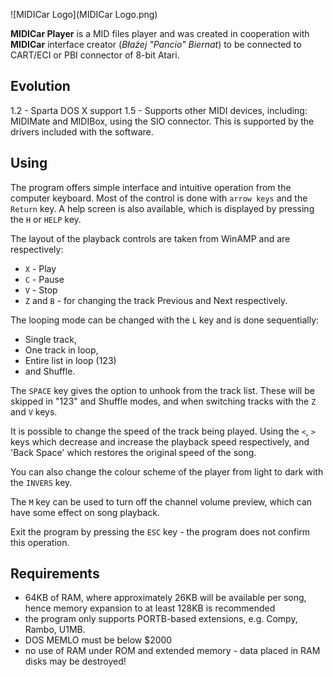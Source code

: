 ![MIDICar Logo](MIDICar Logo.png)

**MIDICar Player** is a MID files player and was created in cooperation with **MIDICar** interface creator (*Błażej "Pancio" Biernat*) to be connected to CART/ECI or PBI connector of 8-bit Atari.

## Evolution

1.2 - Sparta DOS X support
1.5 - Supports other MIDI devices, including: MIDIMate and MIDIBox, using the SIO connector. This is supported by the drivers included with the software.

## Using

The program offers simple interface and intuitive operation from the computer keyboard. Most of the control is done with `arrow keys` and the `Return` key. A help screen is also available, which is displayed by pressing the `H` or `HELP` key.

The layout of the playback controls are taken from WinAMP and are respectively:

- `X` - Play
- `C` - Pause
- `V` - Stop
- `Z` and `B` - for changing the track Previous and Next respectively.

The looping mode can be changed with the `L` key and is done sequentially:

- Single track,
- One track in loop,
- Entire list in loop (123)
- and Shuffle.

The `SPACE` key gives the option to unhook from the track list. These will be skipped in "123" and Shuffle modes, and when switching tracks with the `Z` and `V` keys.

It is possible to change the speed of the track being played. Using the `<`, `>` keys which decrease and increase the playback speed respectively, and 'Back Space' which restores the original speed of the song.

You can also change the colour scheme of the player from light to dark with the `INVERS` key.

The `M` key can be used to turn off the channel volume preview, which can have some effect on song playback.

Exit the program by pressing the `ESC` key - the program does not confirm this operation.

## Requirements

- 64KB of RAM, where approximately 26KB will be available per song, hence memory expansion to at least 128KB is recommended
- the program only supports PORTB-based extensions, e.g. Compy, Rambo, U1MB.
- DOS MEMLO must be below $2000
- no use of RAM under ROM and extended memory - data placed in RAM disks may be destroyed!

